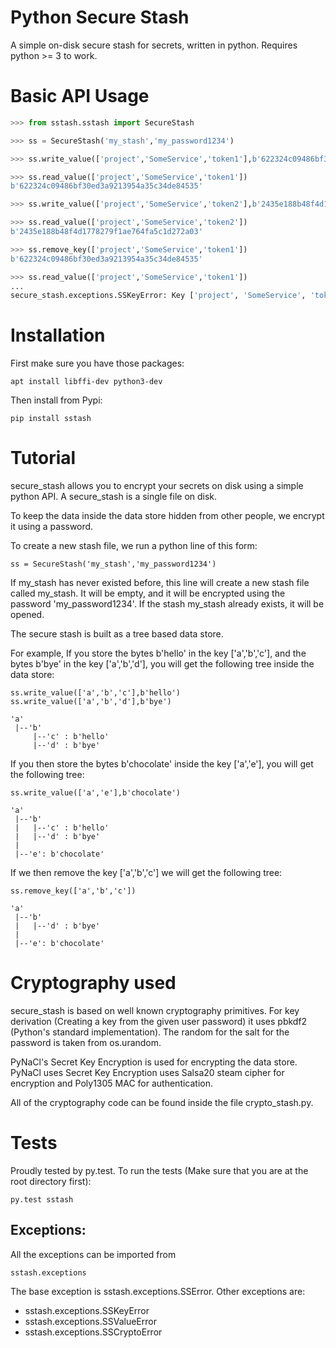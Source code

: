 # Python Secure Stash

A simple on-disk secure stash for secrets, written in python.
Requires python >= 3 to work.

# Basic API Usage

```python
>>> from sstash.sstash import SecureStash

>>> ss = SecureStash('my_stash','my_password1234')

>>> ss.write_value(['project','SomeService','token1'],b'622324c09486bf30ed3a9213954a35c34de84535')

>>> ss.read_value(['project','SomeService','token1'])
b'622324c09486bf30ed3a9213954a35c34de84535'

>>> ss.write_value(['project','SomeService','token2'],b'2435e188b48f4d1778279f1ae764fa5c1d272a03')

>>> ss.read_value(['project','SomeService','token2'])
b'2435e188b48f4d1778279f1ae764fa5c1d272a03'

>>> ss.remove_key(['project','SomeService','token1'])
b'622324c09486bf30ed3a9213954a35c34de84535'

>>> ss.read_value(['project','SomeService','token1'])
...
secure_stash.exceptions.SSKeyError: Key ['project', 'SomeService', 'token1'] was not found in store.

```

# Installation

First make sure you have those packages:

```
apt install libffi-dev python3-dev
```

Then install from Pypi:

```
pip install sstash
```


# Tutorial

secure_stash allows you to encrypt your secrets on disk using a simple python
API. A secure_stash is a single file on disk. 

To keep the data inside the data store hidden from other people, we
encrypt it using a password. 

To create a new stash file, we run a python line of this form:

```
ss = SecureStash('my_stash','my_password1234')
```

If my_stash has never existed before, this line will create a new stash file
called my_stash. It will be empty, and it will be encrypted using the password
'my_password1234'. If the stash my_stash already exists, it will be opened.


The secure stash is built as a tree based data store.  

For example, If you store the bytes b'hello' in the key ['a','b','c'], and the
bytes b'bye' in the key ['a','b','d'], you will get the following tree inside
the data store:

```
ss.write_value(['a','b','c'],b'hello')
ss.write_value(['a','b','d'],b'bye')

'a'
 |--'b'
     |--'c' : b'hello'
     |--'d' : b'bye'
```

If you then store the bytes b'chocolate' inside the key ['a','e'], you will get
the following tree:


```
ss.write_value(['a','e'],b'chocolate')

'a'
 |--'b'
 |   |--'c' : b'hello'
 |   |--'d' : b'bye'
 |
 |--'e': b'chocolate'
```

If we then remove the key ['a','b','c'] we will get the following tree:

```
ss.remove_key(['a','b','c'])

'a'
 |--'b'
 |   |--'d' : b'bye'
 |
 |--'e': b'chocolate'
```


# Cryptography used

secure_stash is based on well known cryptography primitives. For key derivation
(Creating a key from the given user password) it uses pbkdf2 (Python's standard
implementation).
The random for the salt for the password is taken from os.urandom.

PyNaCl's Secret Key Encryption is used for encrypting the data store. PyNaCl
uses Secret Key Encryption uses Salsa20 steam cipher for encryption and
Poly1305 MAC for authentication.

All of the cryptography code can be found inside the file crypto_stash.py.

# Tests

Proudly tested by py.test.
To run the tests (Make sure that you are at the root directory first):

```
py.test sstash 
```


## Exceptions:

All the exceptions can be imported from

```
sstash.exceptions
```

The base exception is sstash.exceptions.SSError.
Other exceptions are:

- sstash.exceptions.SSKeyError
- sstash.exceptions.SSValueError
- sstash.exceptions.SSCryptoError

